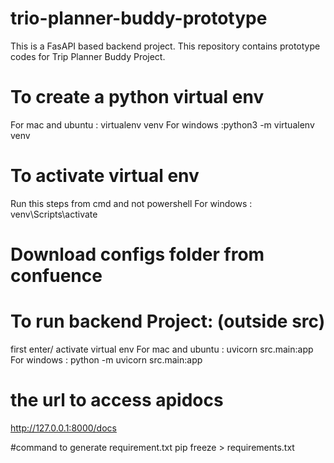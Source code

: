 # trio-planner-buddy-prototype
This is a FasAPI based backend project. This repository contains prototype codes for Trip Planner Buddy Project.

# To create a python virtual env
For mac and ubuntu : virtualenv venv
For windows :python3 -m virtualenv venv

# To activate virtual env
Run this steps from cmd and not powershell
For windows : venv\Scripts\activate

# Download configs folder from confuence


# To run backend Project: (outside src)
first enter/ activate virtual env
For mac and ubuntu : uvicorn src.main:app
For windows : python -m uvicorn src.main:app

# the url to access apidocs
http://127.0.0.1:8000/docs

#command to generate requirement.txt
pip freeze > requirements.txt